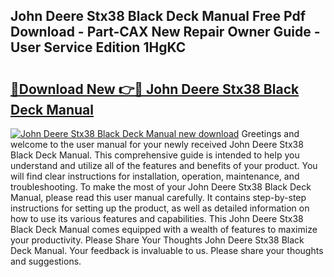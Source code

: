 ## John Deere Stx38 Black Deck Manual Free Pdf Download - Part-CAX New Repair Owner Guide - User Service Edition 1HgKC

# <h2><a href="http://bc93350.oget.top/?id=John+Deere+Stx38+Black+Deck+Manual">🔗Download New 👉🔴 John Deere Stx38 Black Deck Manual</a></h2>

[![John Deere Stx38 Black Deck Manual new download](https://i.imgur.com/5g1atiW.png)](http://bc93350.oget.top/?id=John+Deere+Stx38+Black+Deck+Manual)
Greetings and welcome to the user manual for your newly received John Deere Stx38 Black Deck Manual. This comprehensive guide is intended to help you understand and utilize all of the features and benefits of your product. You will find clear instructions for installation, operation, maintenance, and troubleshooting. To make the most of your John Deere Stx38 Black Deck Manual, please read this user manual carefully. It contains step-by-step instructions for setting up the product, as well as detailed information on how to use its various features and capabilities. This John Deere Stx38 Black Deck Manual comes equipped with a wealth of features to maximize your productivity. Please Share Your Thoughts John Deere Stx38 Black Deck Manual. Your feedback is invaluable to us. Please share your thoughts and suggestions.
